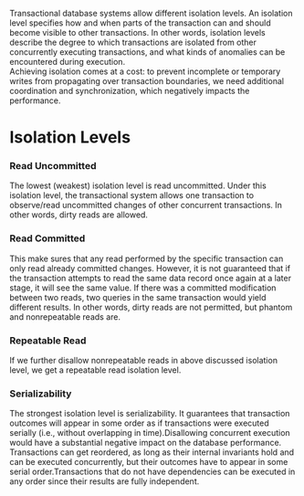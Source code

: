 Transactional database systems allow different isolation levels. An isolation level specifies how and when parts of the transaction can and should become visible to other transactions. In other words, isolation levels describe the degree to which transactions are isolated from other concurrently executing transactions, and what kinds of anomalies can be encountered during execution.  
Achieving isolation comes at a cost: to prevent incomplete or temporary writes from propagating over transaction boundaries, we need additional coordination and synchronization, which negatively impacts the performance.
# Isolation Levels
### Read Uncommitted
The lowest (weakest) isolation level is read uncommitted. Under this isolation level, the transactional system allows one transaction to observe/read uncommitted changes of other concurrent transactions. In other words, dirty reads are allowed.

### Read Committed
This make sures that any read performed by the specific transaction can only read already committed changes. However, it is not guaranteed that if the transaction attempts to read the same data record once again at a later stage, it will see the same value. If there
was a committed modification between two reads, two queries in the same transaction would yield different results. In other words, dirty reads are not permitted, but phantom and nonrepeatable reads are.

### Repeatable Read
If we further disallow nonrepeatable reads in above discussed isolation level, we get a repeatable read isolation level.

### Serializability
The strongest isolation level is serializability. It guarantees that transaction outcomes will appear in some order as if transactions were executed serially (i.e., without overlapping in time).Disallowing concurrent execution would have a substantial negative impact on
the database performance.   
Transactions can get reordered, as long as their internal invariants hold and can be executed concurrently, but their outcomes have to appear in some serial order.Transactions that do not have dependencies can be executed in any order since their results are fully independent.
